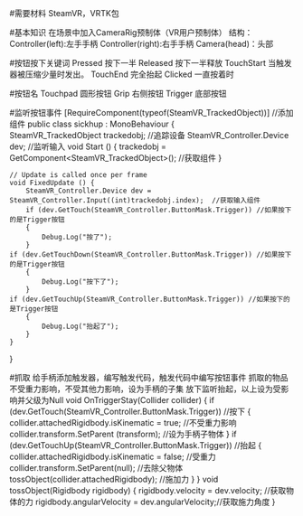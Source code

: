 #需要材料
SteamVR，VRTK包

#基本知识
在场景中加入CameraRig预制体（VR用户预制体）
结构：
Controller(left):左手手柄
Controller(right):右手手柄
Camera(head)：头部

#按钮按下关键词
Pressed     按下一半
Released    按下一半释放
TouchStart 当触发器被压缩少量时发出。
TouchEnd   完全抬起
Clicked    一直按着时

#按钮名
Touchpad   圆形按钮
Grip       右侧按钮
Trigger	   底部按钮


#监听按钮事件
[RequireComponent(typeof(SteamVR_TrackedObject))]   //添加组件
public class sickhup : MonoBehaviour {   
	SteamVR_TrackedObject trackedobj;   //追踪设备
    SteamVR_Controller.Device dev;   //监听输入
	void Start () {
        trackedobj = GetComponent<SteamVR_TrackedObject>(); //获取组件
	}
	
	// Update is called once per frame
	void FixedUpdate () {
        SteamVR_Controller.Device dev = SteamVR_Controller.Input((int)trackedobj.index);  //获取输入组件
        if (dev.GetTouch(SteamVR_Controller.ButtonMask.Trigger)) //如果按下的是Trigger按钮
        {
            Debug.Log("按了");
        }  
	if (dev.GetTouchDown(SteamVR_Controller.ButtonMask.Trigger)) //如果按下的是Trigger按钮
        {
            Debug.Log("按下了");
        }  
	if (dev.GetTouchUp(SteamVR_Controller.ButtonMask.Trigger)) //如果按下的是Trigger按钮
        {
            Debug.Log("抬起了");
        }     
	}
}

#抓取
给手柄添加触发器，编写触发代码，触发代码中编写按钮事件
抓取的物品不受重力影响，不受其他力影响，设为手柄的子集
放下监听抬起，以上设为受影响并父级为Null
  void OnTriggerStay(Collider collider)
    {
        if (dev.GetTouch(SteamVR_Controller.ButtonMask.Trigger)) //按下
        {
            collider.attachedRigidbody.isKinematic = true; //不受重力影响
            collider.transform.SetParent (transform);    //设为手柄子物体
        }
        if (dev.GetTouchUp(SteamVR_Controller.ButtonMask.Trigger)) //抬起
        {
            collider.attachedRigidbody.isKinematic = false;  //受重力
            collider.transform.SetParent(null); //去除父物体
            tossObject(collider.attachedRigidbody);  //施加力
        }
    }
    void tossObject(Rigidbody rigidbody)
    {
        rigidbody.velocity = dev.velocity; //获取物体的力
        rigidbody.angularVelocity = dev.angularVelocity;//获取施力角度
    }